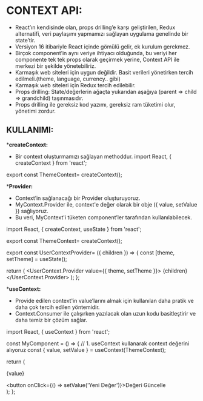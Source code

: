 # **CONTEXT API:**
- React’ın kendisinde olan, props drilling’e karşı geliştirilen, Redux alternatifi, veri paylaşımı yapmamızı sağlayan uygulama genelinde bir state’tir.
- Versiyon 16 itibariyle React içinde gömülü gelir, ek kurulum gerekmez.
- Birçok component’in aynı veriye ihtiyacı olduğunda, bu veriyi her componente tek tek props olarak geçirmek yerine, Context API ile merkezi bir şekilde yönetebiliriz.
- Karmaşık web siteleri için uygun değildir. Basit verileri yönetirken tercih edilmeli.(theme, language, currency.. gibi)
- Karmaşık web siteleri için Redux tercih edilebilir.
- Props drilling: State/değerlerin ağaçta yukarıdan aşağıya (parent => child => grandchild) taşınmasıdır.
- Props drilling ile gereksiz kod yazımı, gereksiz ram tüketimi olur, yönetimi zordur. 

## **KULLANIMI:** 
***createContext:**
- Bir context oluşturmamızı sağlayan methoddur.
import React, { createContext } from 'react'; 

export const ThemeContext= createContext();

***Provider:**
- Context’in sağlanacağı bir Provider oluşturuyoruz.
- MyContext.Provider ile, context'e değer olarak bir obje ({ value, setValue }) sağlıyoruz.
- Bu veri, MyContext'i tüketen component’ler tarafından kullanılabilecek.

import React, { createContext, useState } from 'react'; 

export const ThemeContext= createContext();

export const UserContextProvider= ({ children }) => {
const [theme, setTheme] = useState(); 

return ( 
<UserContext.Provider value={{ theme, setTheme }}> 
{children}
 </UserContext.Provider> 
); 
};

***useContext:**
- Provide edilen context'in value’larını almak için kullanılan daha pratik ve daha çok tercih edilen yöntemidir.
- Context.Consumer ile çalışırken yazılacak olan uzun kodu basitleştirir ve daha temiz bir çözüm sağlar.

import React, { useContext } from 'react';

const MyComponent = () => {
  // 1. useContext kullanarak context değerini alıyoruz
  const { value, setValue } = useContext(ThemeContext);

  return (
    <div>
      <p>{value}</p>
      <button onClick={() => setValue('Yeni Değer')}>Değeri Güncelle</button>
    </div>
  );
};